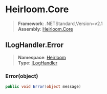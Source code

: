 # Heirloom.Core

> **Framework**: .NETStandard,Version=v2.1  
> **Assembly**: [Heirloom.Core][0]  

## ILogHandler.Error

> **Namespace**: [Heirloom][0]  
> **Type**: [ILogHandler][1]  

### Error(object)

```cs
public void Error(object message)
```

[0]: ../Heirloom.Core.md
[1]: Heirloom.ILogHandler.md
